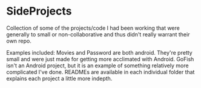 # SideProjects
Collection of some of the projects/code I had been working that were generally to small or non-collaborative and thus didn't really warrant their own repo.

Examples included:
Movies and Password are both android. They're pretty small and were just made for getting more acclimated with Android. GoFish isn't an Android project, but it is an example of something relatively more complicated I've done. READMEs are available in each individual folder that explains each project a little more indepth.
